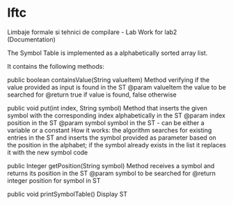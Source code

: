# lftc
Limbaje formale si tehnici de compilare - Lab Work for lab2 (Documentation)

The Symbol Table is implemented as a alphabetically sorted array list.

It contains the following methods:

public boolean containsValue(String valueItem)
  Method verifying if the value provided as input is found in the ST
  @param valueItem the value to be searched for
  @return true if value is found, false otherwise

public void put(int index, String symbol)
  Method that inserts the given symbol with the corresponding index alphabetically in the ST
  @param index position in the ST
  @param symbol symbol in the ST - can be either a variable or a constant
  How it works: the algorithm searches for existing entries in the ST and inserts the symbol provided as parameter based on the position in the alphabet; if the symbol already exists in the list it replaces it with the new symbol code
  
public Integer getPosition(String symbol)
  Method receives a symbol and returns its position in the ST
  @param symbol to be searched for
  @return integer position for symbol in ST
  
public void printSymbolTable()
  Display ST

    
    
      


